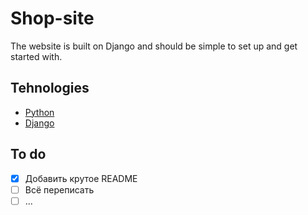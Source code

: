 # Shop-site
The website is built on Django and should be simple to set up and get started with.

## Tehnologies
- [Python](https://www.python.org/)
- [Django](https://www.djangoproject.com/)


## To do
- [x] Добавить крутое README
- [ ] Всё переписать
- [ ] ...
